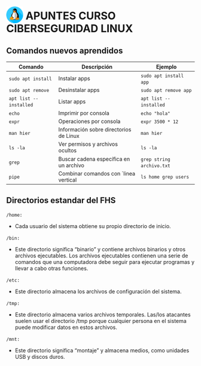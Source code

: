 # <img src="images/518713.png" alt="Imagen de ejemplo" width="45" height="45" style="position: relative; top: 10px;"> APUNTES CURSO CIBERSEGURIDAD LINUX 

## Comandos nuevos aprendidos

| Comando | Descripción | Ejemplo |
| --- | --- | --- |
| `sudo apt install` | Instalar apps | `sudo apt install app` |
| `sudo apt remove` | Desinstalar apps | `sudo apt remove app` |
| `apt list --installed` | Listar apps | `apt list --installed` |
| `echo` | Imprimir por consola | `echo "hola"` |
| `expr` | Operaciones por consola | `expr 3500 * 12` |
| `man hier` | Información sobre directorios de Linux | `man hier` |
| `ls -la` | Ver permisos y archivos ocultos | `ls -la` |
| `grep` | Buscar cadena específica en un archivo | `grep string archivo.txt` |
| `pipe` | Combinar comandos con `linea vertical |  `ls home grep users` |
## Directorios estandar del FHS

`/home:`

- Cada usuario del sistema obtiene su propio directorio de inicio.

`/bin:` 

- Este directorio significa “binario” y contiene archivos binarios y otros archivos ejecutables. Los archivos ejecutables contienen una serie de comandos que una computadora debe seguir para ejecutar programas y llevar a cabo otras funciones.

`/etc:` 

- Este directorio almacena los archivos de configuración del sistema.

`/tmp:` 

- Este directorio almacena varios archivos temporales. Las/los atacantes suelen usar el directorio /tmp porque cualquier persona en el sistema puede modificar datos en estos archivos.

`/mnt:`

- Este directorio significa “montaje” y almacena medios, como unidades USB y discos duros.